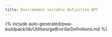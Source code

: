 ```yaml
---
title: Environment variable definition API
---
```


<!--
The reference doc content is generated automatically from the source code.
To update this section, update the doc blocks in the source code
-->

{% include auto-generated/pwa-buildpack/lib/Utilities/getEnvVarDefinitions.md %}
